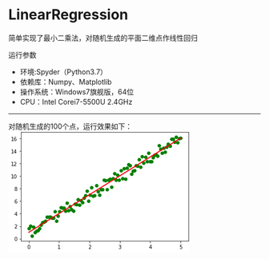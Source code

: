 # LinearRegression
简单实现了最小二乘法，对随机生成的平面二维点作线性回归

运行参数
- 环境:Spyder（Python3.7）
- 依赖库：Numpy、Matplotlib
- 操作系统：Windows7旗舰版，64位
- CPU：Intel Corei7-5500U 2.4GHz
****

对随机生成的100个点，运行效果如下：
![效果图](linearregression.png)
